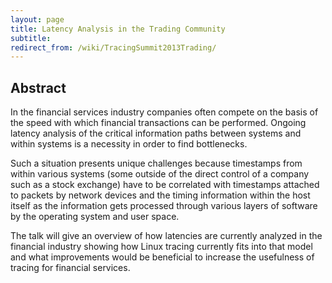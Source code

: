 ```yaml
---
layout: page
title: Latency Analysis in the Trading Community
subtitle: 
redirect_from: /wiki/TracingSummit2013Trading/
---
```


## Abstract
In the financial services industry companies often compete on the basis of the speed with which financial transactions can be performed. Ongoing latency analysis of the critical information paths between systems and within systems is a necessity in order to find bottlenecks.

Such a situation presents unique challenges because timestamps from within various systems (some outside of the direct control of a company such as a stock exchange) have to be correlated with timestamps attached to packets by network devices and the timing information within the host itself as the information gets processed through various layers of software by the operating system and user space.

The talk will give an overview of how latencies are currently analyzed in the financial industry showing how Linux tracing currently fits into that model and what improvements would be beneficial to increase the usefulness of tracing for financial services.

